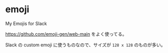 # emoji
My Emojis for Slack

https://github.com/emoji-gen/web-main をよく使ってる。

Slack の custom emoji に使うものなので、サイズが `128 x 128` のものが多い。
